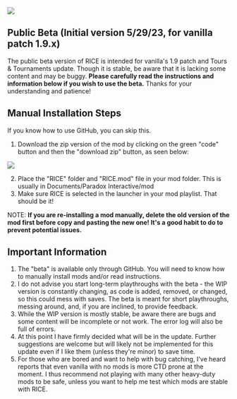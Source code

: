 <img src="https://i.imgur.com/uLBmor4.jpg">

## Public Beta (Initial version 5/29/23, for vanilla patch 1.9.x)

The public beta version of RICE is intended for vanilla's 1.9 patch and Tours & Tournaments update. Though it is stable, be aware that it is lacking some content and may be buggy. **Please carefully read the instructions and information below if you wish to use the beta.** Thanks for your understanding and patience!


## Manual Installation Steps

If you know how to use GitHub, you can skip this.

1. Download the zip version of the mod by clicking on the green "code" button and then the "download zip" button, as seen below:

<img src="https://i.imgur.com/KCaoTUE.jpg">

2. Place the "RICE" folder and "RICE.mod" file in your mod folder. This is usually in Documents/Paradox Interactive/mod
3. Make sure RICE is selected in the launcher in your mod playlist. That should be it!

NOTE: **If you are re-installing a mod manually, delete the old version of the mod first before copy and pasting the new one! It's a good habit to do to prevent potential issues.**

## Important Information

1. The "beta" is available only through GitHub. You will need to know how to manually install mods and/or read instructions.
2. I do not advise you start long-term playthroughs with the beta - the WIP version is constantly changing, as code is added, removed, or changed, so this could mess with saves. The beta is meant for short playthroughs, messing around, and, if you are inclined, to provide feedback.
3. While the WIP version is mostly stable, be aware there are bugs and some content will be incomplete or not work. The error log will also be full of errors.
4. At this point I have firmly decided what will be in the update. Further suggestions are welcome but will likely not be implemented for this update even if I like them (unless they're minor) to save time.
5. For those who are bored and want to help with bug catching, I've heard reports that even vanilla with no mods is more CTD prone at the moment. I thus recommend not playing with many other heavy-duty mods to be safe, unless you want to help me test which mods are stable with RICE.

